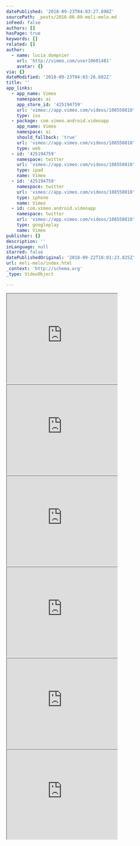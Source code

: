 ```yaml
---
datePublished: '2018-09-23T04:03:27.898Z'
sourcePath: _posts/2016-06-09-meli-melo.md
inFeed: false
authors: []
hasPage: true
keywords: []
related: []
author:
  - name: lucia dompnier
    url: 'http://vimeo.com/user10601481'
    avatar: {}
via: {}
dateModified: '2018-09-23T04:03:26.682Z'
title: ''
app_links:
  - app_name: Vimeo
    namespace: ai
    app_store_id: '425194759'
    url: 'vimeo://app.vimeo.com/videos/108550810'
    type: ios
  - package: com.vimeo.android.videoapp
    app_name: Vimeo
    namespace: ai
    should_fallback: 'true'
    url: 'vimeo://app.vimeo.com/videos/108550810'
    type: web
  - id: '425194759'
    namespace: twitter
    url: 'vimeo://app.vimeo.com/videos/108550810'
    type: ipad
    name: Vimeo
  - id: '425194759'
    namespace: twitter
    url: 'vimeo://app.vimeo.com/videos/108550810'
    type: iphone
    name: Vimeo
  - id: com.vimeo.android.videoapp
    namespace: twitter
    url: 'vimeo://app.vimeo.com/videos/108550810'
    type: googleplay
    name: Vimeo
publisher: {}
description: ''
inLanguage: null
starred: false
datePublishedOriginal: '2018-09-22T18:01:23.825Z'
url: meli-melo/index.html
_context: 'http://schema.org'
_type: VideoObject

---
```

<iframe src="https://the-grid.github.io/ed-userhtml/?g=eJxtkEtOxEAMRK_iDcqG_JCCRvlJbLgAJ-iknYmZ7jjq9iQMiLvTJLAYhp2rbKueqvZyMdgmaDvUcc-TKJrQwQfM7EmIpxIcGiW0YAWz0pqmY9yxCNsSisfkobirYEQ6jlJCVgEv6AbDawkjaY1TBVa9xStpGUvIsyxcf8JNHA1OWby_XXD3ir38s9j0FabqPJuzBEzheWMxOOxQV_G_sD8wdbpXUGtaoDfK-yb6Exa19Q4I3vVNNIrMvkzT2agLumQhi5z0bNOFNHKaZ4eiyA55FsH21LHT6Joo6BW7E8mTCf08n4156R3iBJbf1bc1BMvvlro-aet0BwhDwGy_AD-El6s" height="244" style=""></iframe>

<iframe src="https://the-grid.github.io/ed-userhtml/?g=eJxtkM1OxDAMhF_FF9QLbQpiOaQ_Z_bAaXmB_LjboDSuErdlhXh3qhYOy3KzNR7Pp6kTXzy2BQ4abW4osHIBI3zCSMmxoyAholfsZqxgVNa6cM41MdMg4fBcPB7uKujRnXuWUFZAM8bO0yKhd9ZiqGBQH_niLPcSHspyvf6CmzjXRTXg_a1A-h0N_yNs-xWm0on8xCsm07ixeOx2qKv4X9gfmFrsFdTWzWC8SqnJ_oRlbb0DQoqmyXrmMUkhlmUpLjTxpLEwNIjNJYR7DaeXt-PT6Zgy2GyaosXYZGUGyq_ddJP3yUTE0NZi_7wOa377DVzdiTg" height="244" style=""></iframe>

<iframe src="https://the-grid.github.io/ed-userhtml/?g=eJxtkM1OxDAMhF_FF5QLbQrS7iH9OcEZCWkfIE3cbVZpXCVuywrx7lQtHJblZms8nk9TJb56bHIcWrSZocDaBYzwCSMlx46Cgohes5uxhFFb68I5a4mZBgWHY_58eCihR3fuWUFRAs0YO0-Lgt5Zi6GEQX9ki7PcK3gqivX6C-7iXBf1gI_3ArUXNPyPsO03mLpN5CdeMZnGjcVjt0PdxP_C_sBUcq-gsm4G43VKtfgTJppqB4QUTS165jEpKZdlya808dRibmiQm0vK95f57Xi6zKfiVcBmaylajLUoBGi_dtNN3icTEUNTyf3zOqz5zTdZqokp" height="244" style=""></iframe>

<iframe src="https://the-grid.github.io/ed-userhtml/?g=eJxtkM1OxDAMhF_FF5QL2xTQAkp_ztw48QD5cbdBaVwlbssK8e5ULRyW5WZrPJ5PU2c-B2wLHAy6g6XI2kdM8AkjZc-eooKEQbOfsYJRO-fj6WCImQYFx8fi_nhTQY_-1LOCsgKaMXWBFgW9dw5jBYP-OCzeca_grizX6y-4ivNd0gPeXgtk3tHyP8K2X2BqkylMvGIyjRtLwG6Huoj_hf2BqeVeQe38DDbonBvxJ0y09Q4IOdlG9MxjVlIuy1KcaeLJYGFpkJtLyvzy9Pb6_DBOMQvYbIaSw9SIUoAOazfdFEK2CTG2tdw_r8Oa334DY52JYA" height="244" style=""></iframe>

<iframe src="https://the-grid.github.io/ed-userhtml/?g=eJxtkM1OxDAMhF_FF5QLbQrSgpT-XDjyFPlxt0FpXCVuuyvEu1O1cFiWm63xeD5Nk_kasCtxNOgKS5G1j5jgEybKnj1FBQmDZr9gDZN2zsdzYYiZRgWnl_L59FDDgP48sIKqBlow9YFWBYN3DmMNo74Uq3c8KHiqqu36C-7ifJ_0iI_3ApkPtPyPsO83mNpkCjNvmEzTzhKwP6Bu4n9hf2AaeVTQOL-ADTrnVvwJE11zAEJOthUD85SVlOu6lleaeTZYWhrl7pJy7t8vbzbQa2EF7DZDyWFqRSVAh62bfg4h24QYu0Yen7dhy---AW0ViX8" height="244" style=""></iframe>

<iframe src="https://the-grid.github.io/ed-userhtml/?g=eJxtkE1OxDAMha_iDeqGNgVpZpH-HIEFEgdIE7fJKI1L4raMEHenamExDDtbz8_v06sTXz22BY4dmlxTYOUCRviEiZJjR0FCRK_YLVjBpIxxYcg7YqZRwulcPJ8eKrDoBssSygpowdh7WiVYZwyGCkb1ka_OsJXwVJbb9Rfcxbk-qhEf7wXqLqj5H2HfbzBVl8jPvGEyTTuLx_6Auon_hf2BqcVRQW3cAtqrlJrsT1jW1gcgpKibzDJPSQqxrmtxpZnnDgtNo9hdQtjXl_MyXN718JbBbusoGoxNVmag_NZNP3ufdEQMbS2Oz9uw5bffdS2Jrg" height="244" style=""></iframe>
